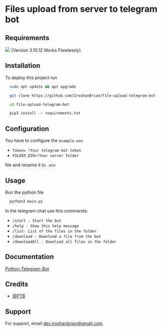 # Files upload from server to telegram bot


## Requirements

[![](https://camo.githubusercontent.com/cc498548db376c421cdb164e2480f2a88f0625329356cbb6510f15cab7a73337/68747470733a2f2f696d672e736869656c64732e696f2f62616467652f707974686f6e2d3336373041303f7374796c653d666c6174266c6f676f3d707974686f6e266c6f676f436f6c6f723d666664643534)](https://www.python.org/downloads/) (Version 3.10.12 Works Flawlessly)
## Installation

To deploy this project run

```bash
  sudo apt update && apt upgrade
```
```bash
  git clone https://github.com/IroshanBrian/file-upload-telegram-bot
```
```bash
  cd file-upload-telegram-bot
```
```bash
  pip3 install -r requirements.txt
```
## Configuration

You have to configure the `example.env` 

- `Token= !Your telegram bot token`
- `FOLDER_DIR=!Your server folder`

file and rename it to `.env`

## Usage
 Run the python file
```bash
  python3 main.py
```
In the telegram chat use this commands:

- `/start - Start the bot`
- `/help - Show this help message`
- `/list- List of the files in the folder`
- `/download - Download a file from the bot`
- `/downloadAll - Download all files in the folder`


## Documentation

[Python-Telegram-Bot](https://docs.python-telegram-bot.org/en/v20.6/#)

## Credits

- [@PTB](https://github.com/python-telegram-bot/python-telegram-bot)

## Support

For support, email dev.iroshanbrian@gmail.com.